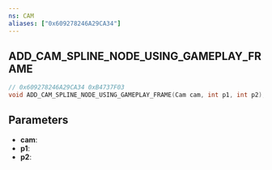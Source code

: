 ```yaml
---
ns: CAM
aliases: ["0x609278246A29CA34"]
---
```

## ADD_CAM_SPLINE_NODE_USING_GAMEPLAY_FRAME

```c
// 0x609278246A29CA34 0xB4737F03
void ADD_CAM_SPLINE_NODE_USING_GAMEPLAY_FRAME(Cam cam, int p1, int p2);
```


## Parameters
* **cam**: 
* **p1**: 
* **p2**: 

